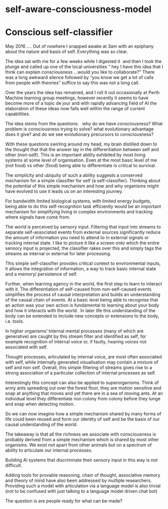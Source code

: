 # self-aware-consciousness-model
# Conscious self-classifier

May 2016 …. Out of nowhere I snapped awake at 3am with an epiphany about the nature and basis of self. Everything was so clear.

The idea sat with me for a few weeks while I digested it  and then I took the plunge and called up one of the local universities “ hey I have this idea that I think can explain consciousness …would you like to collaborate?” There was a long awkward silence followed by “you know we get a lot of calls from people with theories” suffice to say this was not a long call.

Over the years the idea has remained, and I roll it out occasionally at Perth Machine learning group meetings, however recently it seems to have become more of a topic de jour and with rapidly advancing field of AI the elaboration of these ideas now falls well within the range of current capabilities.

The idea stems from the questions:   why do we have consciousness? What problem is consciousness trying to solve? what evolutionary advantage does it give? and do we see evolutionary precursors to consciousness?

With these questions swirling around my head, my brain distilled down to the thought that that the answer lay in the differentiation between self and other (non-self). This is an important ability exhibited by most living systems at some level of organisation. Even at the most basic level of me (not food) vs other (food) being able to differentiate is critical to survival.

The simplicity and ubiquity of such a ability suggests a conserved mechanism for a simple classifier for self (a self-classifier). Thinking about the potential of this simple mechanism and how and why organisms might have evolved to use it leads us on an interesting journey.

For bandwidth limited biological systems, with limited energy budgets, being able to do this self-recognition task efficiently would be an important mechanism for simplifying living in complex environments and tracking where signals have come from.

The world is perceived by sensory input. Filtering that input into streams to separate self-associated events from external sources significantly reduce the amount of information you need to attend to in external signals or tracking internal state. I like to picture it like a screen onto which the entire sensory input is projected, the classifier rakes over this and simply tags the streams as internal or external for later processing.

This simple self-classifier provides critical context to environmental inputs, it allows the integration of information, a way to track basic internal state and a memory/ persistence of self.

Further, when learning agency in the world, the first step to learn to interact with it. The differentiation of self-caused from non-self-caused events simplifies the process of causal interpretation and builds an understanding of the causal chain of events. At a basic level being able to recognise that an action was your own action is fundamental to learning about your body and how it interacts with the world.  In later life this understanding of the body can be extended to include new concepts or extensions to the body, i.e. tools.

In higher organisms’ Internal mental processes (many of which are generative) are caught by this stream filter and identified as self, for example recognition of internal voice or, if faulty, hearing voices not associated with self.

Thought processes, articulated by internal voice, are most often associated with self, while internally generated visualisation may contain a mixture of self and non self. Overall, this simple filtering of streams gives rise to a strong association of a particular collection of internal processes as self.

Interestingly this concept can also be applied to superorganisms. Think of army ants spreading out over the forest floor, they are motion sensitive and snap at anything that moves and yet there are in a sea of moving ants. At an individual level they differentiate non colony from colony before they lunge and snap when detecting motion.

So we can now imagine how a simple mechanism shared by many forms of life could been reused and form our identity of self and be the basis of our causal understanding of the world.

The takeaway is that all the richness we associate with consciousness is probably derived from a simple mechanism which is shared by most other organisms. We exist not apart from other animals but on a spectrum of ability to articulate our internal processes.

Building AI systems that discriminate their sensory input in this way is not difficult.

Adding tools for provable reasoning, chain of thought, associative memory and theory of mind have also been addressed by multiple researchers. Providing such a model with articulation via a language model is also trivial (not to be confused with just talking to a language model driven chat bot)

The question is are people ready for what can be made?
